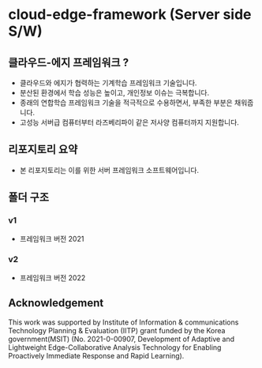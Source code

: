 # cloud-edge-framework (Server side S/W)

## 클라우드-에지 프레임워크 ?
- 클라우드와 에지가 협력하는 기계학습 프레임워크 기술입니다.
- 분산된 환경에서 학습 성능은 높이고, 개인정보 이슈는 극복합니다.
- 종래의 연합학습 프레임워크 기술을 적극적으로 수용하면서, 부족한 부분은 채워줍니다.
- 고성능 서버급 컴퓨터부터 라즈베리파이 같은 저사양 컴퓨터까지 지원합니다.

## 리포지토리 요약
- 본 리포지토리는 이를 위한 서버 프레임워크 소프트웨어입니다.

## 폴더 구조

### v1
- 프레임워크 버전 2021

### v2
- 프레임워크 버전 2022

## Acknowledgement
This work was supported by Institute of Information & communications Technology Planning & Evaluation (IITP) grant funded by the Korea government(MSIT) (No. 2021-0-00907, Development of Adaptive and Lightweight Edge-Collaborative Analysis Technology for Enabling Proactively Immediate Response and Rapid Learning).
